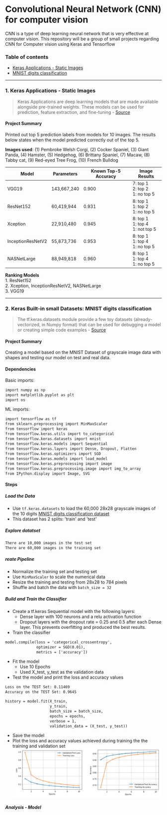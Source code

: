 # Convolutional Neural Network (CNN) for computer vision
CNN is a type of deep learning neural network that is very effective at computer vision. This repository will be a group of small projects regarding CNN for Computer vision using Keras and Tensorflow



### Table of contents
* [Keras Applications - Static Images](#1-keras-applications---static-images)
* [MNIST digits classification](#2-keras-built-in-small-datasets-mnist-digits-classification)


---

### 1. Keras Applications - Static Images
> Keras Applications are deep learning models that are made available alongside pre-trained weights. These models can be used for prediction, feature extraction, and fine-tuning - [Source](https://keras.io/api/applications)

#### Project Summary
Printed out top 5 prediction labels from models for 10 images. The results below states when the model predicted correctly out of the top 5.


**Images used**: (1) Pembroke Welsh Corgi, (2) Cocker Spaniel, (3) Giant Panda, (4) Hamster, (5) Hedgehog, (6) Brittany Spaniel, (7) Macaw, (8) Tabby cat, (9) Red-eyed Tree Frog, (10) French Bulldog 



Model | Parameters | Known Top-5 Accuracy |Image Results
------|------------|----------------------|------------- 
VGG19 | 143,667,240 | 0.900 | 7: top 1<br>2: top 2<br>1: no top 5
ResNet152 | 60,419,944| 0.931 | 8: top 1<br>1: top 2<br>1: no top 5
Xception | 22,910,480 | 0.945 | 8: top 1 <br>1: top 4<br>1: not top 5
InceptionResNetV2 | 55,873,736 | 0.953 | 8: top 1<br>1: top 4<br>1: no top 5
NASNetLarge | 88,949,818 | 0.960 | 8: top 1<br>1: top 4<br>1: no top 5


**Ranking Models**
<br>1. ResNet152<br>
2. Xception, InceptionResNetV2, NASNetLarge<br>
3. VGG19

---

### 2. Keras Built-in small Datasets: MNIST digits classification 
> The tf.keras.datasets module provide a few toy datasets (already-vectorized, in Numpy format) that can be used for debugging a model or creating simple code examples - [Source](https://keras.io/api/datasets)

#### Project Summary
Creating a model based on the MNIST Dataset of grayscale image data with shapes and testing our model on test and real data.


#### Dependencies

Basic imports:

```
import numpy as np
import matplotlib.pyplot as plt
import os
```

ML imports:
```
import tensorflow as tf
from sklearn.preprocessing import MinMaxScaler
from tensorflow import keras
from tensorflow.keras.utils import to_categorical
from tensorflow.keras.datasets import mnist
from tensorflow.keras.models import Sequential
from tensorflow.keras.layers import Dense, Dropout, Flatten
from tensorflow.keras.optimizers import SGD
from tensorflow.keras.models import load_model
from tensorflow.keras.preprocessing import image
from tensorflow.keras.preprocessing.image import img_to_array
from IPython.display import Image, SVG
```

#### Steps
##### Load the Data
- Use `tf.keras.datasets` to load the 60,000 28x28 grayscale images of the 10 digits [MNIST digits classification dataset](https://keras.io/api/datasets/mnist/)
- This dataset has 2 splits: 'train' and 'test'

##### Explore datatset
```
There are 10,000 images in the test set
There are 60,000 images in the training set
```

##### reate Pipeline
- Normalize the training set and testing set
- Use `MinMaxScaler` to scale the numerical data
- Resize the training and testing from 28x28 to 784 pixels
- Shuffle and batch the data with `batch_size = 32`


##### Build and Train the Classifier
- Create a tf.keras Sequential model with the following layers:
	- Dense layer with 100 neurons and a relu activation function
	- Dropout layers with the dropout rate = 0.25 and 0.5 after each Dense layer. This prevents overfitting and produced the best results.
- Train the classifier
```
model.compile(loss = 'categorical_crossentropy',
              optimizer = SGD(0.01),
              metrics = ['accuracy'])
```
- Fit the model
	- Use 10 Epochs
	- Used X_test, y_test as the validation data
- Test the model and print the loss and accuracy values
```
Loss on the TEST Set: 0.11469
Accuracy on the TEST Set: 0.9645
```

```
history = model.fit(X_train,
                    y_train,
                    batch_size = batch_size,
                    epochs = epochs,
                    verbose = 1,
                    validation_data = (X_test, y_test))
```
- Save the model
- Plot the loss and accuracy values achieved during training the the training and validation set
![](https://github.com/diannejardinez/cnn-for-computer-vision/blob/main/CNN-MNIST-digits/Images/loss_and_accuracy_charts.png)


#####  Analysis - Model




